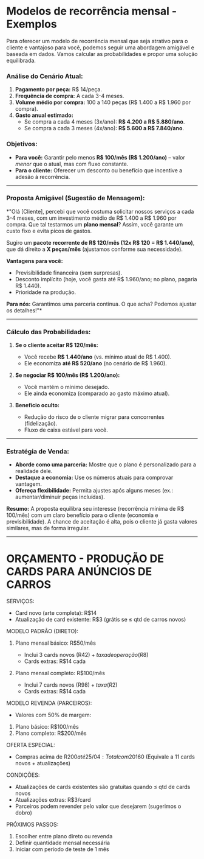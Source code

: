 # Modelos de recorrência mensal - Exemplos

Para oferecer um modelo de recorrência mensal que seja atrativo para o cliente e vantajoso para você, podemos seguir uma abordagem amigável e baseada em dados. Vamos calcular as probabilidades e propor uma solução equilibrada.

### **Análise do Cenário Atual:**

1. **Pagamento por peça:** R$ 14/peça.
2. **Frequência de compra:** A cada 3-4 meses.
3. **Volume médio por compra:** 100 a 140 peças (R$ 1.400 a R$ 1.960 por compra).
4. **Gasto anual estimado:**
   - Se compra a cada 4 meses (3x/ano): **R$ 4.200 a R$ 5.880/ano**.
   - Se compra a cada 3 meses (4x/ano): **R$ 5.600 a R$ 7.840/ano**.

### **Objetivos:**

- **Para você:** Garantir pelo menos **R$ 100/mês (R$ 1.200/ano)** – valor _menor_ que o atual, mas com fluxo constante.
- **Para o cliente:** Oferecer um desconto ou benefício que incentive a adesão à recorrência.

---

### **Proposta Amigável (Sugestão de Mensagem):**

\*"Olá [Cliente], percebi que você costuma solicitar nossos serviços a cada 3-4 meses, com um investimento médio de R$ 1.400 a R$ 1.960 por compra. Que tal testarmos um **plano mensal**? Assim, você garante um custo fixo e evita picos de gastos.

Sugiro um **pacote recorrente de R$ 120/mês (12x R$ 120 = R$ 1.440/ano)**, que dá direito a **X peças/mês** (ajustamos conforme sua necessidade).

**Vantagens para você:**

- Previsibilidade financeira (sem surpresas).
- Desconto implícito (hoje, você gasta até R$ 1.960/ano; no plano, pagaria R$ 1.440).
- Prioridade na produção.

**Para nós:** Garantimos uma parceria contínua. O que acha? Podemos ajustar os detalhes!"\*

---

### **Cálculo das Probabilidades:**

1. **Se o cliente aceitar R$ 120/mês:**

   - Você recebe **R$ 1.440/ano** (vs. mínimo atual de R$ 1.400).
   - Ele economiza **até R$ 520/ano** (no cenário de R$ 1.960).

2. **Se negociar R$ 100/mês (R$ 1.200/ano):**

   - Você mantém o mínimo desejado.
   - Ele ainda economiza (comparado ao gasto máximo atual).

3. **Benefício oculto:**
   - Redução do risco de o cliente migrar para concorrentes (fidelização).
   - Fluxo de caixa estável para você.

---

### **Estratégia de Venda:**

- **Aborde como uma parceria:** Mostre que o plano é personalizado para a realidade dele.
- **Destaque a economia:** Use os números atuais para comprovar vantagem.
- **Ofereça flexibilidade:** Permita ajustes após alguns meses (ex.: aumentar/diminuir peças incluídas).

**Resumo:** A proposta equilibra seu interesse (recorrência mínima de R$ 100/mês) com um claro benefício para o cliente (economia e previsibilidade). A chance de aceitação é alta, pois o cliente já gasta valores similares, mas de forma irregular.

---

# ORÇAMENTO - PRODUÇÃO DE CARDS PARA ANÚNCIOS DE CARROS

SERVIÇOS:

- Card novo (arte completa): R$14
- Atualização de card existente: R$3 (grátis se ≤ qtd de carros novos)

MODELO PADRÃO (DIRETO):

1. Plano mensal básico: R$50/mês

   - Inclui 3 cards novos (R$42) + taxa de operação (R$8)
   - Cards extras: R$14 cada

2. Plano mensal completo: R$100/mês
   - Inclui 7 cards novos (R$98) + taxa (R$2)
   - Cards extras: R$14 cada

MODELO REVENDA (PARCEIROS):

- Valores com 50% de margem:

1. Plano básico: R$100/mês
2. Plano completo: R$200/mês

OFERTA ESPECIAL:

- Compras acima de R$200 até 25/04:
  Total com 20% desconto = R$160
  (Equivale a 11 cards novos + atualizações)

CONDIÇÕES:

- Atualizações de cards existentes são gratuitas quando ≤ qtd de cards novos
- Atualizações extras: R$3/card
- Parceiros podem revender pelo valor que desejarem (sugerimos o dobro)

PRÓXIMOS PASSOS:

1. Escolher entre plano direto ou revenda
2. Definir quantidade mensal necessária
3. Iniciar com período de teste de 1 mês
